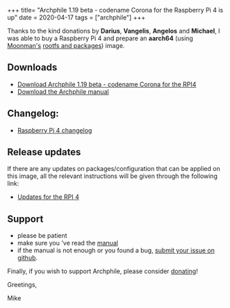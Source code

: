 +++
title= "Archphile 1.19 beta - codename Corona for the Raspberry Pi 4 is up"
date = 2020-04-17
tags =  ["archphile"]
+++

Thanks to the kind donations by **Darius**, **Vangelis**, **Angelos** and **Michael**, I was able to buy a Raspberry Pi 4 and prepare an **aarch64** (using [Moonman's](https://github.com/moonman) [rootfs and packages](https://olegtown.pw/Public/ArchLinuxArm/RPi4/)) image.
 

## Downloads

- [Download Archphile 1.19 beta - codename Corona for the RPI4](https://archphile.org/download)
- [Download the Archphile manual](https://archphile.org/manual/archphile-manual.pdf)

## Changelog: 

- [Raspberry Pi 4 changelog](https://archphile.org/changelog/rpi4.txt)


## Release updates
If there are any updates on packages/configuration that can be applied on this image, all the relevant instructions will be given through the following link:

- [Updates for the RPI 4](https://archphile.org/changelog/updates-rpi4.txt)


## Support

- please be patient
- make sure you 've read the [manual](https://archphile.org/manual/)
- if the manual is not enough or you found a bug, [submit your issue on github](https://github.com/archphile/support/issues).
 
Finally, if you wish to support Archphile, please consider [donating](https://www.paypal.com/cgi-bin/webscr?cmd=_s-xclick&hosted_button_id=BDJDPBBTJDKZC&source=url)!

Greetings,

Mike


